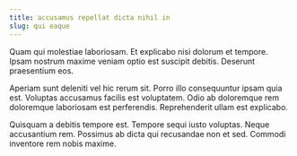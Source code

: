 ```yaml
---
title: accusamus repellat dicta nihil in
slug: qui eaque
---
```


Quam qui molestiae laboriosam. Et explicabo nisi dolorum et tempore. Ipsam nostrum maxime veniam optio est suscipit debitis. Deserunt praesentium eos.

Aperiam sunt deleniti vel hic rerum sit. Porro illo consequuntur ipsam quia est. Voluptas accusamus facilis est voluptatem. Odio ab doloremque rem doloremque laboriosam est perferendis. Reprehenderit ullam est explicabo.

Quisquam a debitis tempore est. Tempore sequi iusto voluptas. Neque accusantium rem. Possimus ab dicta qui recusandae non et sed. Commodi inventore rem nobis maxime.

